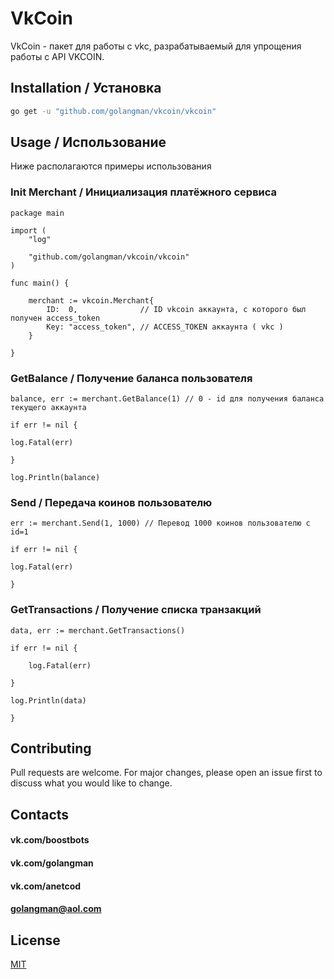 # VkCoin

VkCoin - пакет для работы с vkc, разрабатываемый для упрощения работы с API VKCOIN.

## Installation / Установка

```bash
go get -u "github.com/golangman/vkcoin/vkcoin"
```

## Usage / Использование

Ниже располагаются примеры использования


### Init Merchant / Инициализация платёжного сервиса
```golang
package main

import (
	"log"

	"github.com/golangman/vkcoin/vkcoin"
)

func main() {

	merchant := vkcoin.Merchant{
		ID:  0,              // ID vkcoin аккаунта, с которого был получен access_token
		Key: "access_token", // ACCESS_TOKEN аккаунта ( vkc )
	}

}
```

### GetBalance / Получение баланса пользователя
```golang
balance, err := merchant.GetBalance(1) // 0 - id для получения баланса текущего аккаунта

if err != nil {

log.Fatal(err)

}

log.Println(balance)
```

### Send / Передача коинов пользователю
```golang
err := merchant.Send(1, 1000) // Перевод 1000 коинов пользователю с id=1

if err != nil {

log.Fatal(err)

}
```

### GetTransactions / Получение списка транзакций
```golang
data, err := merchant.GetTransactions()

if err != nil {

	log.Fatal(err)

}

log.Println(data)

}
```

## Contributing
Pull requests are welcome. For major changes, please open an issue first to discuss what you would like to change.

## Contacts

#### vk.com/boostbots
#### vk.com/golangman
#### vk.com/anetcod
#### golangman@aol.com

## License
[MIT](https://choosealicense.com/licenses/mit/)